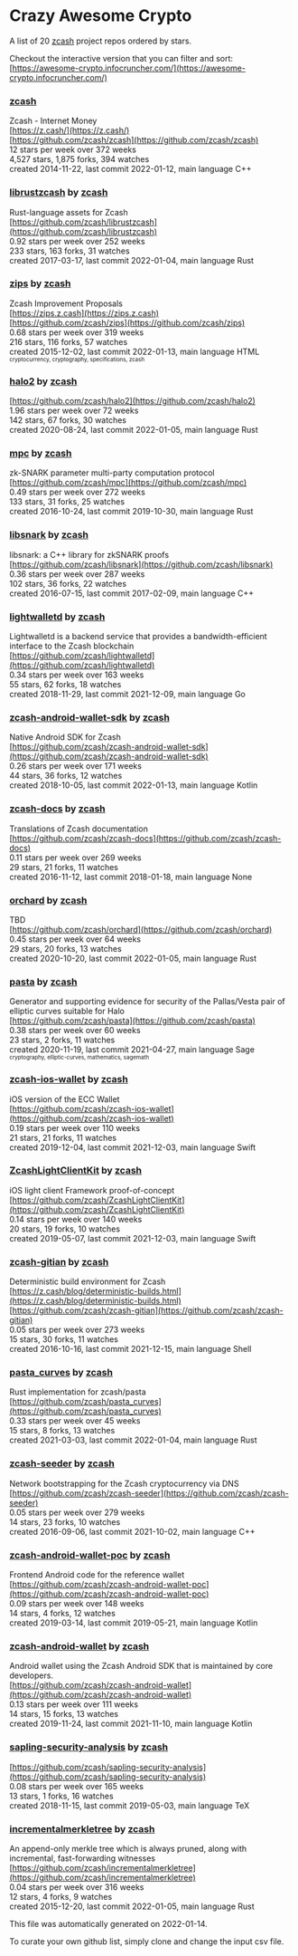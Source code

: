# Crazy Awesome Crypto
A list of 20 [zcash](https://github.com/zcash) project repos ordered by stars.  

Checkout the interactive version that you can filter and sort: 
[https://awesome-crypto.infocruncher.com/](https://awesome-crypto.infocruncher.com/)  


### [zcash](https://github.com/zcash/zcash)  
Zcash - Internet Money  
[https://z.cash/](https://z.cash/)  
[https://github.com/zcash/zcash](https://github.com/zcash/zcash)  
12 stars per week over 372 weeks  
4,527 stars, 1,875 forks, 394 watches  
created 2014-11-22, last commit 2022-01-12, main language C++  


### [librustzcash](https://github.com/zcash/librustzcash) by [zcash](https://github.com/zcash)  
Rust-language assets for Zcash  
[https://github.com/zcash/librustzcash](https://github.com/zcash/librustzcash)  
0.92 stars per week over 252 weeks  
233 stars, 163 forks, 31 watches  
created 2017-03-17, last commit 2022-01-04, main language Rust  


### [zips](https://github.com/zcash/zips) by [zcash](https://github.com/zcash)  
Zcash Improvement Proposals  
[https://zips.z.cash](https://zips.z.cash)  
[https://github.com/zcash/zips](https://github.com/zcash/zips)  
0.68 stars per week over 319 weeks  
216 stars, 116 forks, 57 watches  
created 2015-12-02, last commit 2022-01-13, main language HTML  
<sub><sup>cryptocurrency, cryptography, specifications, zcash</sup></sub>


### [halo2](https://github.com/zcash/halo2) by [zcash](https://github.com/zcash)  
  
[https://github.com/zcash/halo2](https://github.com/zcash/halo2)  
1.96 stars per week over 72 weeks  
142 stars, 67 forks, 30 watches  
created 2020-08-24, last commit 2022-01-05, main language Rust  


### [mpc](https://github.com/zcash/mpc) by [zcash](https://github.com/zcash)  
zk-SNARK parameter multi-party computation protocol  
[https://github.com/zcash/mpc](https://github.com/zcash/mpc)  
0.49 stars per week over 272 weeks  
133 stars, 31 forks, 25 watches  
created 2016-10-24, last commit 2019-10-30, main language Rust  


### [libsnark](https://github.com/zcash/libsnark) by [zcash](https://github.com/zcash)  
libsnark: a C++ library for zkSNARK proofs  
[https://github.com/zcash/libsnark](https://github.com/zcash/libsnark)  
0.36 stars per week over 287 weeks  
102 stars, 36 forks, 22 watches  
created 2016-07-15, last commit 2017-02-09, main language C++  


### [lightwalletd](https://github.com/zcash/lightwalletd) by [zcash](https://github.com/zcash)  
Lightwalletd is a backend service that provides a bandwidth-efficient interface to the Zcash blockchain  
[https://github.com/zcash/lightwalletd](https://github.com/zcash/lightwalletd)  
0.34 stars per week over 163 weeks  
55 stars, 62 forks, 18 watches  
created 2018-11-29, last commit 2021-12-09, main language Go  


### [zcash-android-wallet-sdk](https://github.com/zcash/zcash-android-wallet-sdk) by [zcash](https://github.com/zcash)  
Native Android SDK for Zcash  
[https://github.com/zcash/zcash-android-wallet-sdk](https://github.com/zcash/zcash-android-wallet-sdk)  
0.26 stars per week over 171 weeks  
44 stars, 36 forks, 12 watches  
created 2018-10-05, last commit 2022-01-13, main language Kotlin  


### [zcash-docs](https://github.com/zcash/zcash-docs) by [zcash](https://github.com/zcash)  
Translations of Zcash documentation  
[https://github.com/zcash/zcash-docs](https://github.com/zcash/zcash-docs)  
0.11 stars per week over 269 weeks  
29 stars, 21 forks, 11 watches  
created 2016-11-12, last commit 2018-01-18, main language None  


### [orchard](https://github.com/zcash/orchard) by [zcash](https://github.com/zcash)  
TBD  
[https://github.com/zcash/orchard](https://github.com/zcash/orchard)  
0.45 stars per week over 64 weeks  
29 stars, 20 forks, 13 watches  
created 2020-10-20, last commit 2022-01-05, main language Rust  


### [pasta](https://github.com/zcash/pasta) by [zcash](https://github.com/zcash)  
Generator and supporting evidence for security of the Pallas/Vesta pair of elliptic curves suitable for Halo  
[https://github.com/zcash/pasta](https://github.com/zcash/pasta)  
0.38 stars per week over 60 weeks  
23 stars, 2 forks, 11 watches  
created 2020-11-19, last commit 2021-04-27, main language Sage  
<sub><sup>cryptography, elliptic-curves, mathematics, sagemath</sup></sub>


### [zcash-ios-wallet](https://github.com/zcash/zcash-ios-wallet) by [zcash](https://github.com/zcash)  
iOS version of the ECC Wallet  
[https://github.com/zcash/zcash-ios-wallet](https://github.com/zcash/zcash-ios-wallet)  
0.19 stars per week over 110 weeks  
21 stars, 21 forks, 11 watches  
created 2019-12-04, last commit 2021-12-03, main language Swift  


### [ZcashLightClientKit](https://github.com/zcash/ZcashLightClientKit) by [zcash](https://github.com/zcash)  
iOS light client Framework proof-of-concept  
[https://github.com/zcash/ZcashLightClientKit](https://github.com/zcash/ZcashLightClientKit)  
0.14 stars per week over 140 weeks  
20 stars, 19 forks, 10 watches  
created 2019-05-07, last commit 2021-12-03, main language Swift  


### [zcash-gitian](https://github.com/zcash/zcash-gitian) by [zcash](https://github.com/zcash)  
Deterministic build environment for Zcash  
[https://z.cash/blog/deterministic-builds.html](https://z.cash/blog/deterministic-builds.html)  
[https://github.com/zcash/zcash-gitian](https://github.com/zcash/zcash-gitian)  
0.05 stars per week over 273 weeks  
15 stars, 30 forks, 11 watches  
created 2016-10-16, last commit 2021-12-15, main language Shell  


### [pasta_curves](https://github.com/zcash/pasta_curves) by [zcash](https://github.com/zcash)  
Rust implementation for zcash/pasta  
[https://github.com/zcash/pasta_curves](https://github.com/zcash/pasta_curves)  
0.33 stars per week over 45 weeks  
15 stars, 8 forks, 13 watches  
created 2021-03-03, last commit 2022-01-04, main language Rust  


### [zcash-seeder](https://github.com/zcash/zcash-seeder) by [zcash](https://github.com/zcash)  
Network bootstrapping for the Zcash cryptocurrency via DNS  
[https://github.com/zcash/zcash-seeder](https://github.com/zcash/zcash-seeder)  
0.05 stars per week over 279 weeks  
14 stars, 23 forks, 10 watches  
created 2016-09-06, last commit 2021-10-02, main language C++  


### [zcash-android-wallet-poc](https://github.com/zcash/zcash-android-wallet-poc) by [zcash](https://github.com/zcash)  
Frontend Android code for the reference wallet  
[https://github.com/zcash/zcash-android-wallet-poc](https://github.com/zcash/zcash-android-wallet-poc)  
0.09 stars per week over 148 weeks  
14 stars, 4 forks, 12 watches  
created 2019-03-14, last commit 2019-05-21, main language Kotlin  


### [zcash-android-wallet](https://github.com/zcash/zcash-android-wallet) by [zcash](https://github.com/zcash)  
Android wallet using the Zcash Android SDK that is maintained by core developers.  
[https://github.com/zcash/zcash-android-wallet](https://github.com/zcash/zcash-android-wallet)  
0.13 stars per week over 111 weeks  
14 stars, 15 forks, 13 watches  
created 2019-11-24, last commit 2021-11-10, main language Kotlin  


### [sapling-security-analysis](https://github.com/zcash/sapling-security-analysis) by [zcash](https://github.com/zcash)  
  
[https://github.com/zcash/sapling-security-analysis](https://github.com/zcash/sapling-security-analysis)  
0.08 stars per week over 165 weeks  
13 stars, 1 forks, 16 watches  
created 2018-11-15, last commit 2019-05-03, main language TeX  


### [incrementalmerkletree](https://github.com/zcash/incrementalmerkletree) by [zcash](https://github.com/zcash)  
An append-only merkle tree which is always pruned, along with incremental, fast-forwarding witnesses  
[https://github.com/zcash/incrementalmerkletree](https://github.com/zcash/incrementalmerkletree)  
0.04 stars per week over 316 weeks  
12 stars, 4 forks, 9 watches  
created 2015-12-20, last commit 2022-01-05, main language Rust  


This file was automatically generated on 2022-01-14.  

To curate your own github list, simply clone and change the input csv file.  